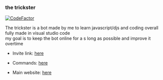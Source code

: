 ### the trickster

[![CodeFactor](https://www.codefactor.io/repository/github/skyblockdev/the-trickster/badge)](https://www.codefactor.io/repository/github/skyblockdev/the-trickster)

The trickster is a bot made by me to learn javascript/djs and coding overall\
fully made in visual studio code\
my goal is to keep the bot online for a s long as possible and improve it overtime

* Invite link: [here](https://discord.com/oauth2/authorize?client_id=748985087420399717&scope=bot&permissions=67120320)

* Commands: [here](https://skyblockdev.github.io/website/the-trickster-commands)

* Main website: [here](https://skyblockdev.github.io/website/)
